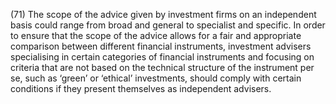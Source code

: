 (71) The scope of the advice given by investment firms on an independent basis could range from broad and general to specialist and specific. In order to ensure that the scope of the advice allows for a fair and appropriate comparison between different financial instruments, investment advisers specialising in certain categories of financial instruments and focusing on criteria that are not based on the technical structure of the instrument per se, such as ‘green’ or ‘ethical’ investments, should comply with certain conditions if they present themselves as independent advisers.